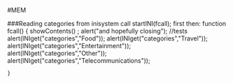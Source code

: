 #MEM

###Reading categories from inisystem
call startINI(fcall); first
then:
	function fcall() {
	showContents() ;
	alert("and hopefully closing");
	//tests
	alert(INIget("categories","Food"));
	alert(INIget("categories","Travel"));
	alert(INIget("categories","Entertainment"));
	alert(INIget("categories","Other"));
	alert(INIget("categories","Telecommunications"));
	
	
	}